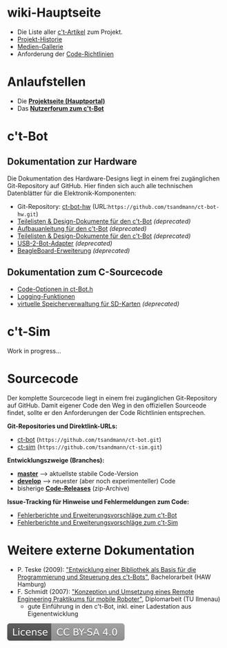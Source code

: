 # wiki-Hauptseite

* Die Liste aller [c't-Artikel](wiki_pages/ct_articles.md) zum Projekt.
* [Projekt-Historie](wiki_pages/project_history.md)
* [Medien-Gallerie](wiki_pages/gallery.md)
* Anforderung der [Code-Richtlinien](wiki_pages/coding_conventions.md)


# Anlaufstellen

* Die **[Projektseite (Hauptportal)](http://www.ct-bot.de)**
* Das **[Nutzerforum zum c't-Bot](https://www.ctbot.de)**


# c't-Bot

## Dokumentation zur Hardware

Die Dokumentation des Hardware-Designs liegt in einem frei zugänglichen Git-Repository auf GitHub. Hier finden sich auch alle technischen Datenblätter für die Elektronik-Komponenten:

* Git-Repository: [ct-bot-hw](https://github.com/tsandmann/ct-bot-hw/tree/master/v1/) (URL:`https://github.com/tsandmann/ct-bot-hw.git`)
* [Teilelisten & Design-Dokumente für den c't-Bot](wiki_pages_deprecated/ct-bot_parts.md) _(deprecated)_
* [Aufbauanleitung für den c't-Bot](wiki_pages_deprecated/ct-bot_assembly.md) _(deprecated)_
* [Teilelisten & Design-Dokumente für den c't-Bot](wiki_pages_deprecated/ct-bot_parts.md) _(deprecated)_
* [USB-2-Bot-Adapter](wiki_pages_deprecated/usb-2-bot.md) _(deprecated)_
* [BeagleBoard-Erweiterung](wiki_pages_deprecated/beagleboard.md) _(deprecated)_


## Dokumentation zum C-Sourcecode

* [Code-Optionen in ct-Bot.h](wiki_pages/ct-bot_h.md)
* [Logging-Funktionen](wiki_pages/logging.md)
* [virtuelle Speicherverwaltung für SD-Karten](wiki_pages_deprecated/mmc_vm.md) _(deprecated)_


# c't-Sim

Work in progress...

# Sourcecode

Der komplette Sourcecode liegt in einem frei zugänglichen Git-Repository auf GitHub. Damit eigener Code den Weg in den offiziellen Sourceode findet, sollte er den Anforderungen der Code Richtlinien entsprechen.

**Git-Repositories und Direktlink-URLs:**
* [ct-bot](https://github.com/tsandmann/ct-bot) (`https://github.com/tsandmann/ct-bot.git`)
* [ct-sim](https://github.com/tsandmann/ct-sim) (`https://github.com/tsandmann/ct-sim.git`)

**Entwicklungszweige (Branches):**
* **[master](https://github.com/tsandmann/ct-bot/tree/master)** --> aktuellste stabile Code-Version
* **[develop](https://github.com/tsandmann/ct-bot/tree/develop)** --> neuester (aber noch experimenteller) Code
* bisherige **[Code-Releases](https://github.com/tsandmann/ct-bot/releases)** (zip-Archive)

**Issue-Tracking für Hinweise und Fehlermeldungen zum Code:**
* [Fehlerberichte und Erweiterungsvorschläge zum c't-Bot](https://github.com/tsandmann/ct-bot/issues)
* [Fehlerberichte und Erweiterungsvorschläge zum c't-Sim](https://github.com/tsandmann/ct-sim/issues)


# Weitere externe Dokumentation

* P. Teske (2009): ["Entwicklung einer Bibliothek als Basis für die Programmierung und Steuerung des c't-Bots"](http://users.informatik.haw-hamburg.de/~kvl/teske/bachelor_teske.pdf), Bachelorarbeit (HAW Hamburg)
* F. Schmidt (2007): ["Konzeption und Umsetzung eines Remote Engineering Praktikums für mobile Roboter"](https://www.db-thueringen.de/servlets/MCRFileNodeServlet/dbt_derivate_00013826/Schmidt_Diplom_ct-Bot.pdf), Diplomarbeit (TU Ilmenau)
    * gute Einführung in den c't-Bot, inkl. einer Ladestation aus Eigenentwicklung

[![License: CC BY-SA 4.0](../LICENSE.svg)](https://creativecommons.org/licenses/by-sa/4.0/)
